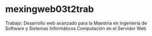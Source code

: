 # mexingweb03t2trab
Trabajo: Desarrollo web avanzado para la Maestría en Ingeniería de Software y Sistemas Informáticos Computación en el Servidor Web
